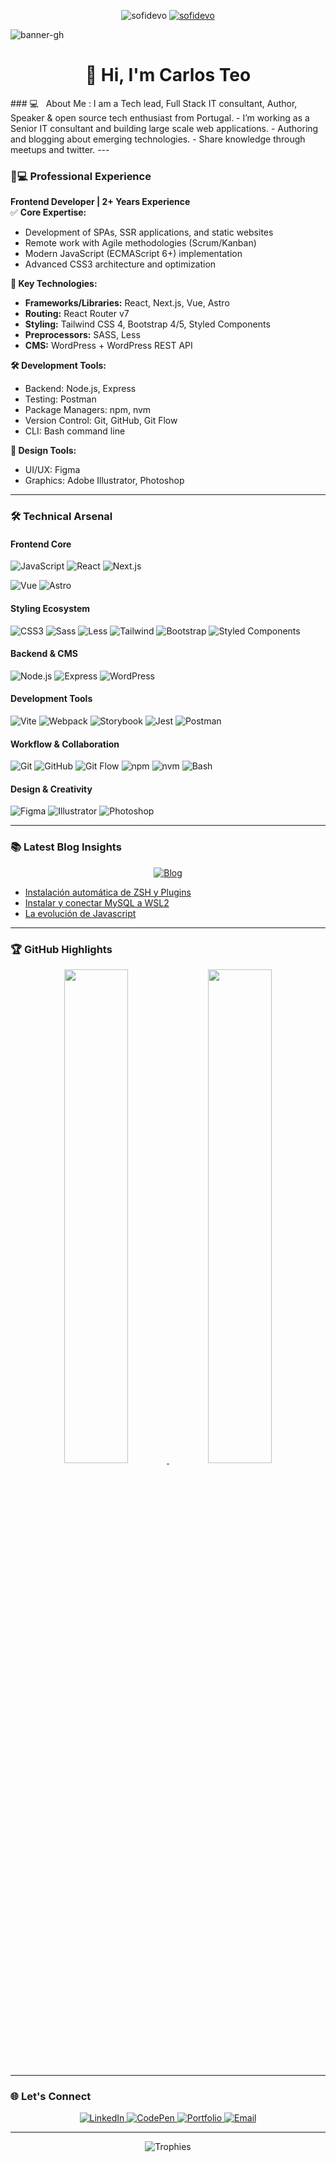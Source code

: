 <p align="center">
  <img src="https://komarev.com/ghpvc/?username=sofidevo&label=Profile%20views&color=0e75b6&style=flat" alt="sofidevo" /> 
  <a href="https://twitter.com/itssofidev" target="_blank">
    <img src="https://img.shields.io/twitter/follow/sofidevo?logo=twitter&style=flat" alt="sofidevo" />
  </a>
</p>

![banner-gh](https://github.com/user-attachments/assets/53822e12-a245-44a1-b359-605fc56c4c51)
<h1 align="center">👋 Hi, I'm Carlos Teo</h1>
### 💻 &nbsp; About Me :
I am a Tech lead, Full Stack IT consultant, Author, Speaker & open source tech enthusiast from Portugal.
- I’m working as a Senior IT consultant and building large scale web applications.
- Authoring and blogging about emerging technologies.
- Share knowledge through meetups and twitter.
---


### 👩💻 Professional Experience

**Frontend Developer | 2+ Years Experience**  
✅ **Core Expertise:**  
- Development of SPAs, SSR applications, and static websites  
- Remote work with Agile methodologies (Scrum/Kanban)  
- Modern JavaScript (ECMAScript 6+) implementation  
- Advanced CSS3 architecture and optimization  

**🚀 Key Technologies:**  
- **Frameworks/Libraries:** React, Next.js, Vue, Astro  
- **Routing:** React Router v7  
- **Styling:** Tailwind CSS 4, Bootstrap 4/5, Styled Components  
- **Preprocessors:** SASS, Less  
- **CMS:** WordPress + WordPress REST API  

**🛠️ Development Tools:**  
- Backend: Node.js, Express  
- Testing: Postman  
- Package Managers: npm, nvm  
- Version Control: Git, GitHub, Git Flow  
- CLI: Bash command line  

**🎨 Design Tools:**  
- UI/UX: Figma  
- Graphics: Adobe Illustrator, Photoshop  

---

### 🛠️ Technical Arsenal

#### **Frontend Core**
![JavaScript](https://img.shields.io/badge/-JavaScript%20(ES6+)-F7DF1E?logo=javascript&logoColor=black)
![React](https://img.shields.io/badge/-React-61DAFB?logo=react&logoColor=white)
![Next.js](https://img.shields.io/badge/-Next.js-000000?logo=next.js&logoColor=white)




![Vue](https://img.shields.io/badge/-Vue-4FC08D?logo=vue.js&logoColor=white)
![Astro](https://img.shields.io/badge/-Astro-FF5D01?logo=astro&logoColor=white)

#### **Styling Ecosystem**
![CSS3](https://img.shields.io/badge/-CSS3-1572B6?logo=css3&logoColor=white)
![Sass](https://img.shields.io/badge/-Sass-CC6699?logo=sass&logoColor=white)
![Less](https://img.shields.io/badge/-Less-1D365D?logo=less&logoColor=white)
![Tailwind](https://img.shields.io/badge/-Tailwind-06B6D4?logo=tailwind-css&logoColor=white)
![Bootstrap](https://img.shields.io/badge/-Bootstrap_4/5-7952B3?logo=bootstrap&logoColor=white)
![Styled Components](https://img.shields.io/badge/-Styled%20Components-DB7093?logo=styled-components&logoColor=white)

#### **Backend & CMS**
![Node.js](https://img.shields.io/badge/-Node.js-339933?logo=node.js&logoColor=white)
![Express](https://img.shields.io/badge/-Express-000000?logo=express&logoColor=white)
![WordPress](https://img.shields.io/badge/-WordPress_API-21759B?logo=wordpress&logoColor=white)

#### **Development Tools**
![Vite](https://img.shields.io/badge/-Vite-646CFF?logo=vite&logoColor=white)
![Webpack](https://img.shields.io/badge/-Webpack-8DD6F9?logo=webpack&logoColor=black)
![Storybook](https://img.shields.io/badge/-Storybook-FF4785?logo=storybook&logoColor=white)
![Jest](https://img.shields.io/badge/-Jest-C21325?logo=jest&logoColor=white)
![Postman](https://img.shields.io/badge/-Postman-FF6C37?logo=postman&logoColor=white)

#### **Workflow & Collaboration**
![Git](https://img.shields.io/badge/-Git-F05032?logo=git&logoColor=white)
![GitHub](https://img.shields.io/badge/-GitHub-181717?logo=github&logoColor=white)
![Git Flow](https://img.shields.io/badge/-Git_Flow-F05032?logo=git&logoColor=white)
![npm](https://img.shields.io/badge/-npm-CB3837?logo=npm&logoColor=white)
![nvm](https://img.shields.io/badge/-nvm-000000?logo=nvm&logoColor=white)
![Bash](https://img.shields.io/badge/-Bash-4EAA25?logo=gnu-bash&logoColor=white)

#### **Design & Creativity**
![Figma](https://img.shields.io/badge/-Figma-F24E1E?logo=figma&logoColor=white)
![Illustrator](https://img.shields.io/badge/-Illustrator-FF9A00?logo=adobe-illustrator&logoColor=white)
![Photoshop](https://img.shields.io/badge/-Photoshop-31A8FF?logo=adobe-photoshop&logoColor=white)

---

### 📚 Latest Blog Insights
<div align="center">
  <a href="https://sofidev.blog/">
    <img src="https://img.shields.io/badge/Read_Blog-FF6B6B?logo=hashnode&logoColor=white" alt="Blog">
  </a>
</div>

<!-- BLOG-POST-LIST:START -->
- [Instalación automática de ZSH y Plugins](https://sofidev.blog/blog/instalacion-automatica-de-zsh-y-plugins)
- [Instalar y conectar MySQL a WSL2](https://sofidev.blog/blog/instalar-mysql-wsl2)
- [La evolución de Javascript](https://sofidev.blog/blog/evolucion-javascript)
<!-- BLOG-POST-LIST:END -->

---



### 🏆 GitHub Highlights

<div align="center">
  <a href="https://github.com/sofidevo">
    <img width="45%" src="https://github-readme-stats.vercel.app/api?username=sofidevo&show_icons=true&theme=radical" />
    <img width="45%" src="https://github-readme-stats.vercel.app/api/top-langs/?username=sofidevo&layout=compact&theme=radical" />
  </a>
</div>

---

### 🌐 Let's Connect

<p align="center">
  <a href="https://linkedin.com/in/sofidev">
    <img src="https://img.shields.io/badge/LinkedIn-0077B5?logo=linkedin&logoColor=white" alt="LinkedIn">
  </a>
  <a href="https://codepen.io/sofidev">
    <img src="https://img.shields.io/badge/CodePen-000?logo=codepen&logoColor=white" alt="CodePen">
  </a>
  <a href="https://itssofi.dev/">
    <img src="https://img.shields.io/badge/Portfolio-FF6B6B?logo=react&logoColor=white" alt="Portfolio">
  </a>
  <a href="mailto:hello@itssofi.dev">
    <img src="https://img.shields.io/badge/Email-D14836?logo=gmail&logoColor=white" alt="Email">
  </a>
</p>

---

<p align="center">
  <img src="https://github-profile-trophy.vercel.app/?username=sofidevo&theme=onedark&row=2&column=4" alt="Trophies" />
</p>
